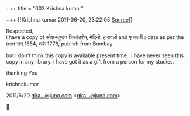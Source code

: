 +++
title = "002 Krishna kumar"

+++
[[Krishna kumar	2011-06-20, 23:22:05 [Source](https://groups.google.com/g/bvparishat/c/SrUGDOCK6HA)]]



Respected,  
i have a copy of कोशचतुष्टय त्रिकांडशेष, मेदिनी, हारावली and एकाक्षरी। date as per the text सन् 1854, शके 1776, publish from Bombay.  
  
but i don't think this copy is available present time.. i have never seen this copy in any library. i have got it as a gift from a person for my studies..  
  
thanking You  
  
krishnakumar  
  

2011/6/20 [gira...@juno.com]() \<[gira...@juno.com]()\>



